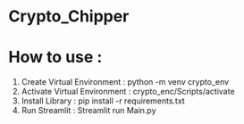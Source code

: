 # Crypto_Chipper
# How to use :
1. Create Virtual Environment : python -m venv crypto_env
2. Activate Virtual Environment : crypto_enc/Scripts/activate
3. Install Library : pip install -r requirements.txt
4. Run Streamlit : Streamlit run Main.py
